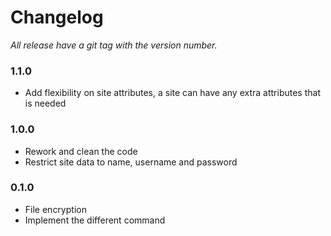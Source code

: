# Changelog
*All release have a git tag with the version number.*

### 1.1.0
- Add flexibility on site attributes, a site can have any extra attributes that is needed

### 1.0.0
- Rework and clean the code
- Restrict site data to name, username and password

### 0.1.0
- File encryption
- Implement the different command
